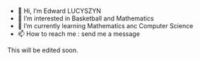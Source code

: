 - 👋 Hi, I’m Edward LUCYSZYN
- 👀 I’m interested in Basketball and Mathematics
- 🌱 I’m currently learning Mathematics anc Computer Science
- 📫 How to reach me : send me a message

This will be edited soon.
